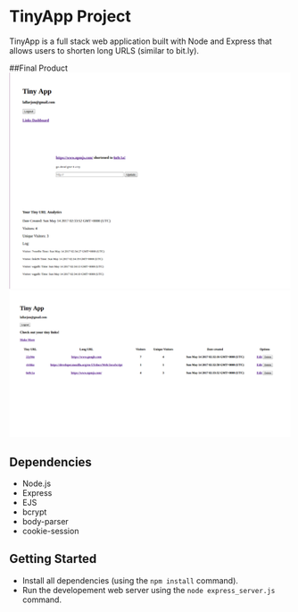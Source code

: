 # TinyApp Project

TinyApp is a full stack web application built with Node and Express that allows users to shorten long URLS (similar to bit.ly).

##Final Product
!['View of home dashboard. All users created links are displayed along with links information'](https://github.com/arjunlol/tinyApp/blob/master/docs/url-edit.png)
!['View of link edit page. User can update link and view shortURL analytics'](https://github.com/arjunlol/tinyApp/blob/master/docs/urls-page.png)

## Dependencies

- Node.js
- Express
- EJS
- bcrypt
- body-parser
- cookie-session

## Getting Started

- Install all dependencies (using the `npm install` command).
- Run the developement web server using the `node express_server.js` command.